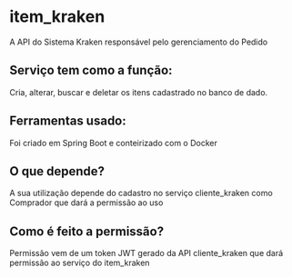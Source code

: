# item_kraken
A API do Sistema Kraken responsável pelo gerenciamento do Pedido

## Serviço tem como a função:
Cria, alterar, buscar e deletar os itens cadastrado no banco de dado.

## Ferramentas usado:
Foi criado em Spring Boot e conteirizado com o Docker

## O que depende?
A sua utilização depende do cadastro no serviço cliente_kraken como Comprador que dará a permissão ao uso

## Como é feito a permissão?
Permissão vem de um token JWT gerado da API cliente_kraken que dará permissão ao serviço do item_kraken
